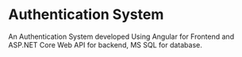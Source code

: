# Authentication System

An Authentication System developed Using Angular for Frontend and ASP.NET Core Web API for backend, MS SQL for database.


